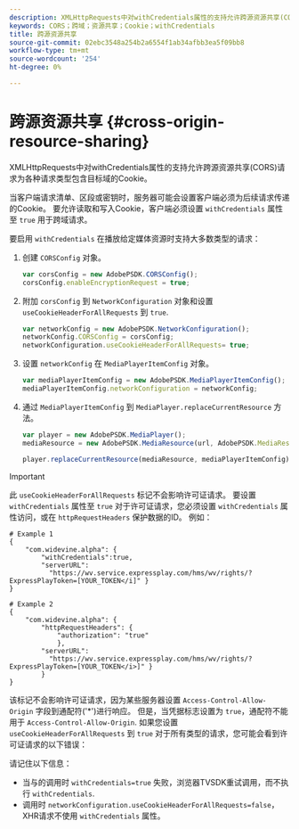 ```yaml
---
description: XMLHttpRequests中对withCredentials属性的支持允许跨源资源共享(CORS)请求为各种请求类型包含目标域的Cookie。
keywords: CORS；跨域；资源共享；Cookie；withCredentials
title: 跨源资源共享
source-git-commit: 02ebc3548a254b2a6554f1ab34afbb3ea5f09bb8
workflow-type: tm+mt
source-wordcount: '254'
ht-degree: 0%

---
```


# 跨源资源共享 {#cross-origin-resource-sharing}

XMLHttpRequests中对withCredentials属性的支持允许跨源资源共享(CORS)请求为各种请求类型包含目标域的Cookie。

当客户端请求清单、区段或密钥时，服务器可能会设置客户端必须为后续请求传递的Cookie。 要允许读取和写入Cookie，客户端必须设置 `withCredentials` 属性至 `true` 用于跨域请求。

要启用 `withCredentials` 在播放给定媒体资源时支持大多数类型的请求：

1. 创建 `CORSConfig` 对象。

   ```js
   var corsConfig = new AdobePSDK.CORSConfig();  
   corsConfig.enableEncryptionRequest = true; 
   ```

1. 附加 `corsConfig` 到 `NetworkConfiguration` 对象和设置 `useCookieHeaderForAllRequests` 到 `true`.

   ```js
   var networkConfig = new AdobePSDK.NetworkConfiguration();  
   networkConfig.CORSConfig = corsConfig; 
   networkConfiguration.useCookieHeaderForAllRequests= true;
   ```

1. 设置 `networkConfig` 在 `MediaPlayerItemConfig` 对象。

   ```js
   var mediaPlayerItemConfig = new AdobePSDK.MediaPlayerItemConfig();  
   mediaPlayerItemConfig.networkConfiguration = networkConfig; 
   ```

1. 通过 `MediaPlayerItemConfig` 到 `MediaPlayer.replaceCurrentResource` 方法。

   ```js
   var player = new AdobePSDK.MediaPlayer(); 
   mediaResource = new AdobePSDK.MediaResource(url, AdobePSDK.MediaResourceType.HLS);  
   
   player.replaceCurrentResource(mediaResource, mediaPlayerItemConfig);  
   ```

>[!IMPORTANT]
>
>此 `useCookieHeaderForAllRequests` 标记不会影响许可证请求。 要设置 `withCredentials` 属性至 `true` 对于许可证请求，您必须设置 `withCredentials` 属性访问，或在 `httpRequestHeaders` 保护数据的ID。 例如：

```
# Example 1 
{ 
    "com.widevine.alpha": {  
        "withCredentials":true,  
        "serverURL":  
          "https://wv.service.expressplay.com/hms/wv/rights/?ExpressPlayToken=[YOUR_TOKEN</i]" } 
} 
 
# Example 2 
{ 
    "com.widevine.alpha": { 
        "httpRequestHeaders": {  
            "authorization": "true"  
            }, 
        "serverURL":  
          "https://wv.service.expressplay.com/hms/wv/rights/?ExpressPlayToken=[YOUR_TOKEN</i>]" }
        } 
}
```

该标记不会影响许可证请求，因为某些服务器设置 `Access-Control-Allow-Origin` 字段到通配符(&#39;&#42;&#39;)进行响应。 但是，当凭据标志设置为 `true`，通配符不能用于 `Access-Control-Allow-Origin`. 如果您设置 `useCookieHeaderForAllRequests` 到 `true` 对于所有类型的请求，您可能会看到许可证请求的以下错误：

请记住以下信息：

* 当与的调用时 `withCredentials=true` 失败，浏览器TVSDK重试调用，而不执行 `withCredentials`.
* 调用时 `networkConfiguration.useCookieHeaderForAllRequests=false`， XHR请求不使用 `withCredentials` 属性。
